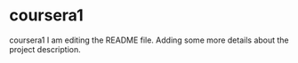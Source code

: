 # coursera1
coursera1
I am editing the README file. Adding some more details about the project description.

